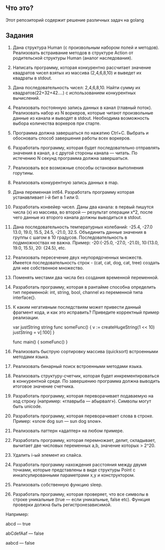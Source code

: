 ## Что это?

Этот репозиторий содержит решение различных задач на golang

## Задания

1) Дана структура Human (с произвольным набором полей и методов). Реализовать встраивание 
методов в структуре Action от родительской структуры Human (аналог наследования).


2) Написать программу, которая конкурентно рассчитает значение квадратов чисел взятых 
из массива (2,4,6,8,10) и выведет их квадраты в stdout.


3) Дана последовательность чисел: 2,4,6,8,10. Найти сумму их квадратов(22+32+42….) с 
использованием конкурентных вычислений.


4) Реализовать постоянную запись данных в канал (главный поток). 
Реализовать набор из N воркеров, которые читают произвольные данные из канала и выводят в stdout. 
Необходима возможность выбора количества воркеров при старте.

5) Программа должна завершаться по нажатию Ctrl+C. Выбрать и обосновать способ завершения работы всех воркеров.

6) Разработать программу, которая будет последовательно отправлять значения в канал, а с
другой стороны канала — читать. По истечению N секунд программа должна завершаться.

7) Реализовать все возможные способы остановки выполнения горутины.

8) Реализовать конкурентную запись данных в map.

9) Дана переменная int64. Разработать программу которая устанавливает i-й бит в 1 или 0.

10) Разработать конвейер чисел. Даны два канала:
в первый пишутся числа (x) из массива, во второй — результат операции x*2, 
после чего данные из второго канала должны выводиться в stdout.

11) Дана последовательность температурных колебаний: -25.4, -27.0 13.0, 19.0, 15.5, 24.5, -21.0, 32.5. 
Объединить данные значения в группы с шагом в 10 градусов. Последовательность в подмножноствах не важна.
Пример: -20:{-25.0, -27.0, -21.0}, 10:{13.0, 19.0, 15.5}, 20: {24.5}, etc.

12) Реализовать пересечение двух неупорядоченных множеств.
Имеется последовательность строк - (cat, cat, dog, cat, tree) создать для нее собственное множество.

13) Поменять местами два числа без создания временной переменной.


14) Разработать программу, которая в рантайме способна определить 
тип переменной: int, string, bool, channel из переменной типа interface{}.


15) К каким негативным последствиям может привести данный фрагмент кода, и как это исправить? 
Приведите корректный пример реализации.


    var justString string
    func someFunc() {
    v := createHugeString(1 << 10)
    justString = v[:100]
    }

    func main() {
    someFunc()
    }

16) Реализовать быструю сортировку массива (quicksort) встроенными методами языка.


17) Реализовать бинарный поиск встроенными методами языка.


18) Реализовать структуру-счетчик, которая будет инкрементироваться в 
конкурентной среде. По завершению программа должна выводить итоговое значение счетчика.


19) Разработать программу, которая переворачивает подаваемую на ход строку 
(например: «главрыба — абырвалг»). Символы могут быть unicode.


20) Разработать программу, которая переворачивает слова в строке.
Пример: «snow dog sun — sun dog snow».


21) Реализовать паттерн «адаптер» на любом примере.


22) Разработать программу, которая перемножает, делит, складывает, 
вычитает две числовых переменных a,b, значение которых > 2^20.


23) Удалить i-ый элемент из слайса.


24) Разработать программу нахождения расстояния между двумя точками, 
которые представлены в виде структуры Point с инкапсулированными параметрами x,y и конструктором.


25) Реализовать собственную функцию sleep.


26) Разработать программу, которая проверяет, что все символы в строке уникальные (true — если уникальные, false etc). Функция проверки должна быть регистронезависимой.

Например:

abcd — true

abCdefAaf — false

aabcd — false